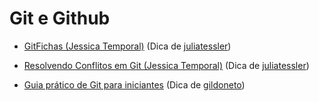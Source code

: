 # Git e Github

- [GitFichas (Jessica Temporal)](https://gitfichas.com/) (Dica de [juliatessler](https://github.com/juliatessler))

- [Resolvendo Conflitos em Git (Jessica Temporal)](https://jtemporal.com/resolvendo-conflitos/) (Dica de [juliatessler](https://github.com/juliatessler))

- [Guia prático de Git para iniciantes](https://rogerdudler.github.io/git-guide/index.pt_BR.html) (Dica de [gildoneto](https://github.com/gildoneto))
